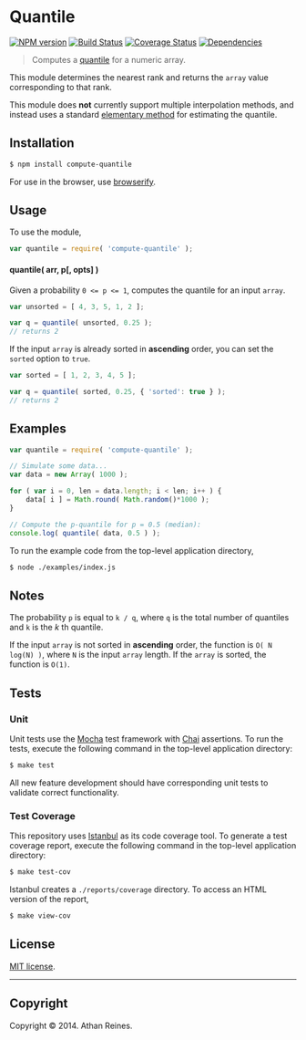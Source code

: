 Quantile
===
[![NPM version][npm-image]][npm-url] [![Build Status][travis-image]][travis-url] [![Coverage Status][coveralls-image]][coveralls-url] [![Dependencies][dependencies-image]][dependencies-url]

> Computes a [quantile](http://en.wikipedia.org/wiki/Quantile) for a numeric array.

This module determines the nearest rank and returns the `array` value corresponding to that rank.

This module does __not__ currently support multiple interpolation methods, and instead uses a standard [elementary method](http://en.wikipedia.org/wiki/Quantile#Estimating_the_quantiles_of_a_population) for estimating the quantile.


## Installation

``` bash
$ npm install compute-quantile
```

For use in the browser, use [browserify](https://github.com/substack/node-browserify).


## Usage

To use the module,

``` javascript
var quantile = require( 'compute-quantile' );
```

#### quantile( arr, p[, opts] )

Given a probability `0 <= p <= 1`, computes the quantile for an input `array`.

``` javascript
var unsorted = [ 4, 3, 5, 1, 2 ];

var q = quantile( unsorted, 0.25 );
// returns 2
```

If the input `array` is already sorted in __ascending__ order, you can set the `sorted` option to `true`.

``` javascript
var sorted = [ 1, 2, 3, 4, 5 ];

var q = quantile( sorted, 0.25, { 'sorted': true } );
// returns 2
```


## Examples

``` javascript
var quantile = require( 'compute-quantile' );

// Simulate some data...
var data = new Array( 1000 );

for ( var i = 0, len = data.length; i < len; i++ ) {
	data[ i ] = Math.round( Math.random()*1000 );
}

// Compute the p-quantile for p = 0.5 (median):
console.log( quantile( data, 0.5 ) );
```

To run the example code from the top-level application directory,

``` bash
$ node ./examples/index.js
```


## Notes

The probability `p` is equal to `k / q`, where `q` is the total number of quantiles and `k` is the _k_ th quantile.

If the input `array` is not sorted in __ascending__ order, the function is `O( N log(N) )`, where `N` is the input `array` length. If the `array` is sorted, the function is `O(1)`.


## Tests

### Unit

Unit tests use the [Mocha](http://visionmedia.github.io/mocha) test framework with [Chai](http://chaijs.com) assertions. To run the tests, execute the following command in the top-level application directory:

``` bash
$ make test
```

All new feature development should have corresponding unit tests to validate correct functionality.


### Test Coverage

This repository uses [Istanbul](https://github.com/gotwarlost/istanbul) as its code coverage tool. To generate a test coverage report, execute the following command in the top-level application directory:

``` bash
$ make test-cov
```

Istanbul creates a `./reports/coverage` directory. To access an HTML version of the report,

``` bash
$ make view-cov
```


## License

[MIT license](http://opensource.org/licenses/MIT). 


---
## Copyright

Copyright &copy; 2014. Athan Reines.


[npm-image]: http://img.shields.io/npm/v/compute-quantile.svg
[npm-url]: https://npmjs.org/package/compute-quantile

[travis-image]: http://img.shields.io/travis/compute-io/quantile/master.svg
[travis-url]: https://travis-ci.org/compute-io/quantile

[coveralls-image]: https://img.shields.io/coveralls/compute-io/quantile/master.svg
[coveralls-url]: https://coveralls.io/r/compute-io/quantile?branch=master

[dependencies-image]: http://img.shields.io/david/compute-io/quantile.svg
[dependencies-url]: https://david-dm.org/compute-io/quantile

[dev-dependencies-image]: http://img.shields.io/david/dev/compute-io/quantile.svg
[dev-dependencies-url]: https://david-dm.org/dev/compute-io/quantile

[github-issues-image]: http://img.shields.io/github/issues/compute-io/quantile.svg
[github-issues-url]: https://github.com/compute-io/quantile/issues
